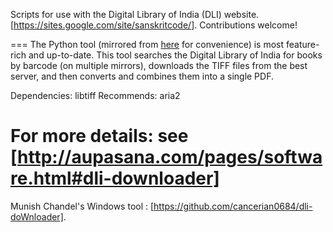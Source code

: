 Scripts for use with the Digital Library of India (DLI) website.
[https://sites.google.com/site/sanskritcode/]. Contributions welcome!

===
The Python tool (mirrored from [here](https://raw.githubusercontent.com/aupasana/aupasana/master/OSXScripts/dli.py) for convenience) is most feature-rich and up-to-date. This tool searches the Digital Library of India for books by barcode (on multiple mirrors), downloads the TIFF files from the best server, and then converts and combines them into a single PDF.

Dependencies: libtiff
Recommends: aria2

For more details: see [http://aupasana.com/pages/software.html#dli-downloader]
===
Munish Chandel's Windows tool : [https://github.com/cancerian0684/dli-doWnloader].
